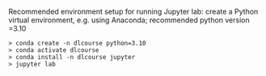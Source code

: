 Recommended environment setup for running Jupyter lab:
create a Python virtual environment, e.g. using Anaconda; recommended python version =3.10

```
> conda create -n dlcourse python=3.10
> conda activate dlcourse
> conda install -n dlcourse jupyter
> jupyter lab

```
